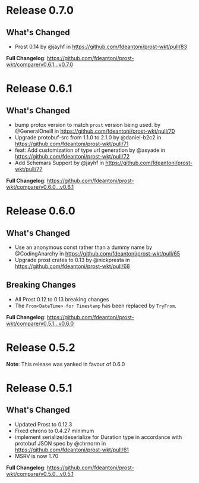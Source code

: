 # Release 0.7.0

## What's Changed
* Prost 0.14 by @jayhf in https://github.com/fdeantoni/prost-wkt/pull/83

**Full Changelog**: https://github.com/fdeantoni/prost-wkt/compare/v0.6.1...v0.7.0


# Release 0.6.1

## What's Changed
* bump protox version to match `prost` version being used. by @GeneralOneill in https://github.com/fdeantoni/prost-wkt/pull/70
* Upgrade protobuf-src from 1.1.0 to 2.1.0 by @daniel-b2c2 in https://github.com/fdeantoni/prost-wkt/pull/71
* feat: Add customization of type url generation by @asyade in https://github.com/fdeantoni/prost-wkt/pull/72
* Add Schemars Support by @jayhf in https://github.com/fdeantoni/prost-wkt/pull/77

**Full Changelog**: https://github.com/fdeantoni/prost-wkt/compare/v0.6.0...v0.6.1


# Release 0.6.0

## What's Changed
* Use an anonymous const rather than a dummy name by @CodingAnarchy in https://github.com/fdeantoni/prost-wkt/pull/65
* Upgrade prost crates to 0.13 by @nickpresta in https://github.com/fdeantoni/prost-wkt/pull/68

## Breaking Changes
* All Prost 0.12 to 0.13 breaking changes
* The `From<DateTime> for Timestamp` has been replaced by `TryFrom`.

**Full Changelog**: https://github.com/fdeantoni/prost-wkt/compare/v0.5.1...v0.6.0


# Release 0.5.2

**Note**: This release was yanked in favour of 0.6.0


# Release 0.5.1

## What's Changed
* Updated Prost to 0.12.3
* Fixed chrono to 0.4.27 minimum
* implement serialize/deserialize for Duration type in accordance with protobuf JSON spec by @chrnorm in https://github.com/fdeantoni/prost-wkt/pull/61
* MSRV is now 1.70

**Full Changelog**: https://github.com/fdeantoni/prost-wkt/compare/v0.5.0...v0.5.1